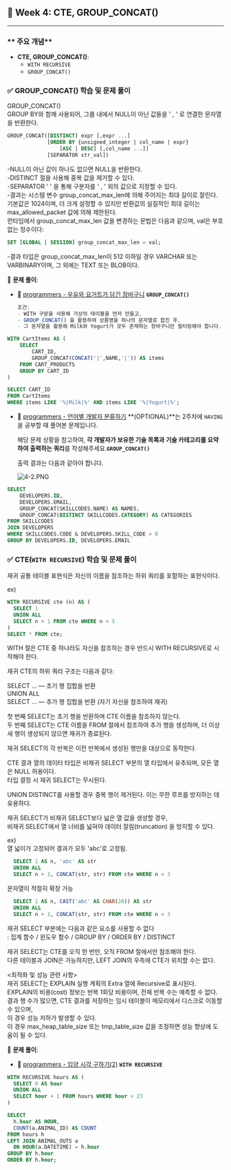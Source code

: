 ## **📌 Week 4: CTE, GROUP_CONCAT()**

---

### ** 주요 개념**

- **CTE, GROUP_CONCAT()**:
    - `WITH RECURSIVE`
    - `GROUP_CONCAT()`
 

### **✅ GROUP_CONCAT() 학습 및 문제 풀이**

GROUP_CONCAT()  
GROUP BY와 함께 사용되어, 그룹 내에서 NULL이 아닌 값들을 ' , ' 로 연결한 문자열을 반환한다.

```sql
GROUP_CONCAT([DISTINCT] expr [,expr ...]
             [ORDER BY {unsigned_integer | col_name | expr}
                 [ASC | DESC] [,col_name ...]]
             [SEPARATOR str_val])
```

-NULL이 아닌 값이 하나도 없으면 NULL을 반환한다.  
-DISTINCT 절을 사용해 중복 값을 제거할 수 있다.  
-SEPARATOR ' ' 을 통해 구분자를 ' , ' 외의 값으로 지정할 수 있다.  
-결과는 시스템 변수 group_concat_max_len에 의해 주어지는 최대 길이로 잘린다.  
기본값은 1024이며, 더 크게 설정할 수 있지만 반환값의 실질적인 최대 길이는 max_allowed_packet 값에 의해 제한된다.  
런타임에서 group_concat_max_len 값을 변경하는 문법은 다음과 같으며, val은 부호 없는 정수이다:
```sql
SET [GLOBAL | SESSION] group_concat_max_len = val;
```
-결과 타입은 group_concat_max_len이 512 이하일 경우 VARCHAR 또는 VARBINARY이며, 그 외에는 TEXT 또는 BLOB이다.


📝 **문제 풀이**:

- 🔗 [programmers - 우유와 요거트가 담긴 장바구니](https://school.programmers.co.kr/learn/courses/30/lessons/62284) **`GROUP_CONCAT()`**
    
    ```jsx
    조건:
    - WITH 구문을 사용해 가상의 테이블을 먼저 만들고,
    - GROUP_CONCAT() 을 활용하여 상품명을 하나의 문자열로 합친 후,
    - 그 문자열을 활용해 Milk와 Yogurt가 모두 존재하는 장바구니만 필터링해야 합니다.
    ```
```sql
WITH CartItems AS (
    SELECT 
        CART_ID, 
        GROUP_CONCAT(CONCAT('|',NAME,'|')) AS items
    FROM CART_PRODUCTS
    GROUP BY CART_ID
)

SELECT CART_ID
FROM CartItems
WHERE items LIKE '%|Milk|%' AND items LIKE '%|Yogurt|%';
```


- 🔗 [programmers - 언어별 개발자 분류하기](https://school.programmers.co.kr/learn/courses/30/lessons/276036) **(OPTIONAL)**는 2주차에 `HAVING`을 공부할 때 풀어본 문제입니다.
    
    해당 문제 상황을 참고하여, **각 개발자가 보유한 기술 목록과 기술 카테고리를 요약하여 출력하는 쿼리**를 작성해주세요.**`GROUP_CONCAT()`**
    
    출력 결과는 다음과 같아야 합니다.
    
    ![4-2.PNG](attachment:079e9ecb-3a6d-4dea-aea8-60981d09d411:4-2.png)

```sql
SELECT
    DEVELOPERS.ID,
    DEVELOPERS.EMAIL,
    GROUP_CONCAT(SKILLCODES.NAME) AS NAMES, 
    GROUP_CONCAT(DISTINCT SKILLCODES.CATEGORY) AS CATEGORIES
FROM SKILLCODES
JOIN DEVELOPERS
WHERE SKILLCODES.CODE & DEVELOPERS.SKILL_CODE > 0
GROUP BY DEVELOPERS.ID, DEVELOPERS.EMAIL
```



### **✅ CTE(`WITH RECURSIVE`) 학습 및 문제 풀이**

재귀 공통 테이블 표현식은 자신의 이름을 참조하는 하위 쿼리를 포함하는 표현식이다.

ex)
```sql
WITH RECURSIVE cte (n) AS (
  SELECT 1
  UNION ALL
  SELECT n + 1 FROM cte WHERE n < 5
)
SELECT * FROM cte;
```

WITH 절은 CTE 중 하나라도 자신을 참조하는 경우 반드시 WITH RECURSIVE로 시작해야 한다. 

재귀 CTE의 하위 쿼리 구조는 다음과 같다:

SELECT ... — 초기 행 집합을 반환  
UNION ALL  
SELECT ... — 추가 행 집합을 반환 (자기 자신을 참조하여 재귀)


첫 번째 SELECT는 초기 행을 반환하며 CTE 이름을 참조하지 않는다.  
두 번째 SELECT는 CTE 이름을 FROM 절에서 참조하여 추가 행을 생성하며, 더 이상 새 행이 생성되지 않으면 재귀가 종료된다.

재귀 SELECT의 각 반복은 이전 반복에서 생성된 행만을 대상으로 동작한다.

CTE 결과 열의 데이터 타입은 비재귀 SELECT 부분의 열 타입에서 유추되며, 모든 열은 NULL 허용이다.  
타입 결정 시 재귀 SELECT는 무시된다.

UNION DISTINCT를 사용할 경우 중복 행이 제거된다. 이는 무한 루프를 방지하는 데 유용하다.

재귀 SELECT가 비재귀 SELECT보다 넓은 열 값을 생성할 경우,  
비재귀 SELECT에서 열 너비를 넓혀야 데이터 잘림(truncation) 을 방지할 수 있다.

ex)  
열 넓이가 고정되어 결과가 모두 'abc'로 고정됨.  
```sql
  SELECT 1 AS n, 'abc' AS str
  UNION ALL
  SELECT n + 1, CONCAT(str, str) FROM cte WHERE n < 3
```

문자열이 적절히 확장 가능  
```sql
  SELECT 1 AS n, CAST('abc' AS CHAR(20)) AS str
  UNION ALL
  SELECT n + 1, CONCAT(str, str) FROM cte WHERE n < 3
```

재귀 SELECT 부분에는 다음과 같은 요소를 사용할 수 없다  
: 집계 함수 / 윈도우 함수 / GROUP BY / ORDER BY / DISTINCT

재귀 SELECT는 CTE를 오직 한 번만, 오직 FROM 절에서만 참조해야 한다.  
다른 테이블과 JOIN은 가능하지만, LEFT JOIN의 우측에 CTE가 위치할 수는 없다.


<최적화 및 성능 관련 사항>  
재귀 SELECT는 EXPLAIN 실행 계획의 Extra 열에 Recursive로 표시된다.  
EXPLAIN의 비용(cost) 정보는 반복 1회당 비용이며, 전체 반복 수는 예측할 수 없다.  
결과 행 수가 많으면, CTE 결과를 저장하는 임시 테이블이 메모리에서 디스크로 이동할 수 있으며,   
이 경우 성능 저하가 발생할 수 있다.  
이 경우 max_heap_table_size 또는 tmp_table_size 값을 조정하면 성능 향상에 도움이 될 수 있다.



📝 **문제 풀이**:

- 🔗 [programmers - 입양 시각 구하기(2)](https://school.programmers.co.kr/learn/courses/30/lessons/59413) **`WITH RECURSIVE`**

```sql
WITH RECURSIVE hours AS (
  SELECT 0 AS hour
  UNION ALL
  SELECT hour + 1 FROM hours WHERE hour < 23
)

SELECT 
  h.hour AS HOUR,
  COUNT(a.ANIMAL_ID) AS COUNT
FROM hours h
LEFT JOIN ANIMAL_OUTS a
  ON HOUR(a.DATETIME) = h.hour
GROUP BY h.hour
ORDER BY h.hour;
```




    

